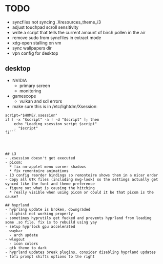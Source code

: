 # TODO
- syncfiles not syncing .Xresources_theme_i3
- adjust touchpad scroll sensitivity
- write a script that tells the current amount of birch pollen in the air
- remove sudo from syncfiles in extract mode
- xdg-open stalling on vm
- sync wallpapers dir
- vpn config for desktop

## desktop
- NVIDIA
  - primary screen 
  - monitoring
- gamescope
  - vulkan and sdl errors
- make sure this is in /etc/lightdm/Xsession:
```# Run user xsession shell script
script="$HOME/.xsession"
if [ -x "$script" -a ! -d "$script" ]; then
    echo "Loading xsession script $script"
    . "$script"
fi```




## i3
- .xsession doesn't get executed
- picom:
  * fix nm-applet menu corner shadows
  * fix remontoire animations
- i3 config reorder bindings so remontoire shows them in a nicer order
- Copy all GTK files (including nwg-look) so the settings actually get synced like the font and theme preference
- figure out what is causing the hitching
  * really visible when using picom or could it be that picom is the cause?

## hyprland
- hyprlang update is broken, downgraded
- cliphist not working properly
- sometimes hyprutils get fucked and prevents hyprland from loading some .so file. fix is to rebuild using yay
- setup hyprlock gpu accelerated
- waybar
  - arch update
- wlogout
  - icon colors
- gtk theme to dark
- hyprland updates break plugins, consider disabling hyprland updates
- tofi prompt shifts options to the right


